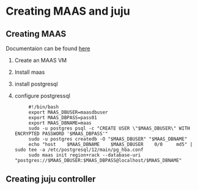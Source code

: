 # Creating MAAS and juju

## Creating MAAS

Documentaion can be found [here](https://maas.io/docs/snap/3.1/ui/maas-installation)

1. Create an MAAS VM
2. Install maas
3. install postgresql
4. configure postgressql

            #!/bin/bash
            export MAAS_DBUSER=maasdbuser
            export MAAS_DBPASS=pass01
            export MAAS_DBNAME=maas
            sudo -u postgres psql -c "CREATE USER \"$MAAS_DBUSER\" WITH ENCRYPTED PASSWORD '$MAAS_DBPASS'"
            sudo -u postgres createdb -O "$MAAS_DBUSER" "$MAAS_DBNAME"
            echo "host    $MAAS_DBNAME    $MAAS_DBUSER    0/0     md5" | sudo tee -a /etc/postgresql/12/main/pg_hba.conf
            sudo maas init region+rack --database-uri "postgres://$MAAS_DBUSER:$MAAS_DBPASS@localhost/$MAAS_DBNAME"


## Creating juju controller

